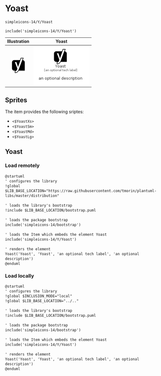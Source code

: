 # Yoast


```text
simpleicons-14/Y/Yoast
```

```text
include('simpleicons-14/Y/Yoast')
```



| Illustration | Yoast |
| :---: | :---: |
| ![illustration for Illustration](../../simpleicons-14/Y/Yoast.png) | ![illustration for Yoast](../../simpleicons-14/Y/Yoast.Local.png) |



## Sprites
The item provides the following sriptes:

- `<$YoastXs>`
- `<$YoastSm>`
- `<$YoastMd>`
- `<$YoastLg>`





## Yoast

### Load remotely
```plantuml
@startuml
' configures the library
!global $LIB_BASE_LOCATION="https://raw.githubusercontent.com/tmorin/plantuml-libs/master/distribution"

' loads the library's bootstrap
!include $LIB_BASE_LOCATION/bootstrap.puml

' loads the package bootstrap
include('simpleicons-14/bootstrap')

' loads the Item which embeds the element Yoast
include('simpleicons-14/Y/Yoast')

' renders the element
Yoast('Yoast', 'Yoast', 'an optional tech label', 'an optional description')
@enduml
```

### Load locally
```plantuml
@startuml
' configures the library
!global $INCLUSION_MODE="local"
!global $LIB_BASE_LOCATION="../.."

' loads the library's bootstrap
!include $LIB_BASE_LOCATION/bootstrap.puml

' loads the package bootstrap
include('simpleicons-14/bootstrap')

' loads the Item which embeds the element Yoast
include('simpleicons-14/Y/Yoast')

' renders the element
Yoast('Yoast', 'Yoast', 'an optional tech label', 'an optional description')
@enduml
```

